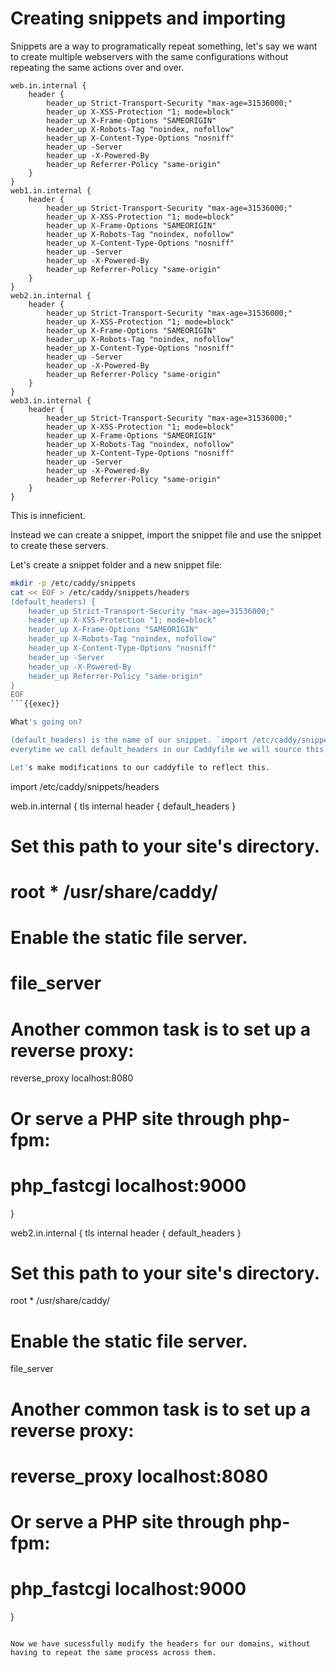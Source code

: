 # Creating snippets and importing

Snippets are a way to programatically repeat something, let's say we want to create multiple webservers with the same configurations without repeating the same actions over and over.

```
web.in.internal {
    header {
        header_up Strict-Transport-Security "max-age=31536000;"
        header_up X-XSS-Protection "1; mode=block"
        header_up X-Frame-Options "SAMEORIGIN"
        header_up X-Robots-Tag "noindex, nofollow"
        header_up X-Content-Type-Options "nosniff"
        header_up -Server
        header_up -X-Powered-By
        header_up Referrer-Policy "same-origin"
    }
}
web1.in.internal {
    header {
        header_up Strict-Transport-Security "max-age=31536000;"
        header_up X-XSS-Protection "1; mode=block"
        header_up X-Frame-Options "SAMEORIGIN"
        header_up X-Robots-Tag "noindex, nofollow"
        header_up X-Content-Type-Options "nosniff"
        header_up -Server
        header_up -X-Powered-By
        header_up Referrer-Policy "same-origin"
    }
}
web2.in.internal {
    header {
        header_up Strict-Transport-Security "max-age=31536000;"
        header_up X-XSS-Protection "1; mode=block"
        header_up X-Frame-Options "SAMEORIGIN"
        header_up X-Robots-Tag "noindex, nofollow"
        header_up X-Content-Type-Options "nosniff"
        header_up -Server
        header_up -X-Powered-By
        header_up Referrer-Policy "same-origin"
    }
}
web3.in.internal {
    header {
        header_up Strict-Transport-Security "max-age=31536000;"
        header_up X-XSS-Protection "1; mode=block"
        header_up X-Frame-Options "SAMEORIGIN"
        header_up X-Robots-Tag "noindex, nofollow"
        header_up X-Content-Type-Options "nosniff"
        header_up -Server
        header_up -X-Powered-By
        header_up Referrer-Policy "same-origin"
    }
}
```

This is inneficient.

Instead we can create a snippet, import the snippet file and use the snippet to create these servers.

Let's create a snippet folder and a new snippet file:

```bash
mkdir -p /etc/caddy/snippets
cat << EOF > /etc/caddy/snippets/headers
(default_headers) { 
    header_up Strict-Transport-Security "max-age=31536000;"
    header_up X-XSS-Protection "1; mode=block"
    header_up X-Frame-Options "SAMEORIGIN"
    header_up X-Robots-Tag "noindex, nofollow"
    header_up X-Content-Type-Options "nosniff"
    header_up -Server
    header_up -X-Powered-By
    header_up Referrer-Policy "same-origin"
}
EOF
```{{exec}}

What's going on?

(default_headers) is the name of our snippet. `import /etc/caddy/snippets/headers`
everytime we call default_headers in our Caddyfile we will source this exact same code to our config. Be aware that you still need to be mindful of the structure of the caddyfile.

Let's make modifications to our caddyfile to reflect this.

```
import /etc/caddy/snippets/headers

web.in.internal {
  tls internal
  header {
    default_headers
  }
  # Set this path to your site's directory.
  # root * /usr/share/caddy/

  # Enable the static file server.
  # file_server

  # Another common task is to set up a reverse proxy:
  reverse_proxy localhost:8080

  # Or serve a PHP site through php-fpm:
  # php_fastcgi localhost:9000
}

web2.in.internal {
  tls internal
  header {
    default_headers
  }
  # Set this path to your site's directory.
  root * /usr/share/caddy/

  # Enable the static file server.
  file_server

  # Another common task is to set up a reverse proxy:
  # reverse_proxy localhost:8080

  # Or serve a PHP site through php-fpm:
  # php_fastcgi localhost:9000
}
```

Now we have sucessfully modify the headers for our domains, without having to repeat the same process across them.
